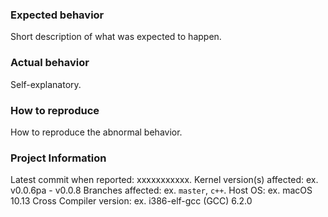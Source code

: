 ### Expected behavior
Short description of what was expected to happen.

### Actual behavior
Self-explanatory.

### How to reproduce
How to reproduce the abnormal behavior.

### Project Information
Latest commit when reported: xxxxxxxxxxx.
Kernel version(s) affected:  ex. v0.0.6pa - v0.0.8
Branches affected: ex. `master`, `c++`.
Host OS: ex. macOS 10.13
Cross Compiler version: ex. i386-elf-gcc (GCC) 6.2.0
